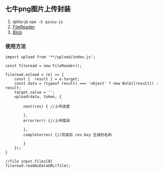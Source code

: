 ## 七牛png图片上传封装

1. qiniu-js  `npm -S qiniu-js`
2. [FileReader](https://developer.mozilla.org/en-US/docs/Web/API/FileReader/FileReader)
3. [Blob](https://developer.mozilla.org/zh-CN/docs/Web/API/Blob)



### 使用方法

```
import upload from '**/upload/index.js';

const fileread = new FileReader();

fileread.onload = (e) => {
    const {  result } = e.target;
    const data = (typeof result) === 'object' ? new Bolb([result]) : result;
    target.value = '';
    upload(data, token, {
        
        next(res) { //上传进度
            
        },
        error(err) {//上传错误
            
        },
        complete(res) {//完成后 res.key 生成的名称
            
        }
    });
}

//file input.files[0]
fileread.readAsDataURL(file);
```